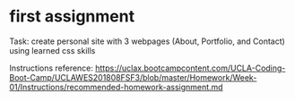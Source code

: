 # first assignment

Task: create personal site with 3 webpages (About, Portfolio, and Contact) using learned css skills

Instructions reference: https://uclax.bootcampcontent.com/UCLA-Coding-Boot-Camp/UCLAWES201808FSF3/blob/master/Homework/Week-01/Instructions/recommended-homework-assignment.md

